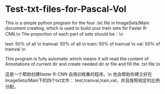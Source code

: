 # Test-txt-files-for-Pascal-Vol
This is a simple python program for the four .txt file in ImageSets/Main document creating, which is used to build your train sets for Faster R-CNN.\n
The proportion of each part of sets should be：\n

test: 50% of all \n
trainval: 50% of all \n
train: 50% of trainval \n
val: 50% of trainval \n

This program is fully automatic which means it will read the content of Annotations of current dir and create needed dir or file and fill the .txt file.\n

这是一个帮助创建faster R-CNN 自用训练集的程序。\n
他会帮助你建立好在ImageSets/Main下的四个txt文件： test,trainval,train,val，并且按照规定的比例分配。
